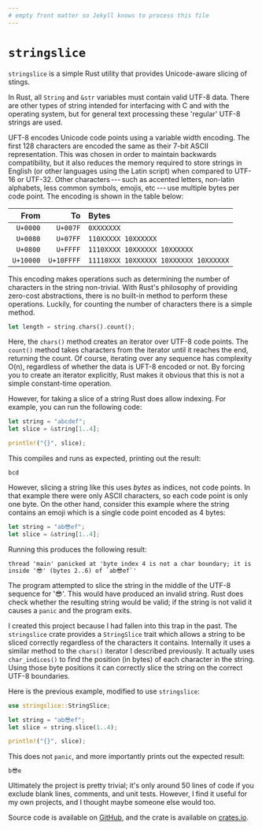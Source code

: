 ```yaml
---
# empty front matter so Jekyll knows to process this file
---
```


# `stringslice`

`stringslice` is a simple Rust utility that provides Unicode-aware slicing of stings.

In Rust, all `String` and `&str` variables must contain valid UTF-8 data.
There are other types of string intended for interfacing with C and with the operating system, but for general text processing these 'regular' UTF-8 strings are used.

UFT-8 encodes Unicode code points using a variable width encoding.
The first 128 characters are encoded the same as their 7-bit ASCII representation.
This was chosen in order to maintain backwards compatibility, but it also reduces the memory required to store strings in English (or other languages using the Latin script) when compared to UTF-16 or UTF-32.
Other characters&thinsp;---&thinsp;such as accented letters, non-latin alphabets, less common symbols, emojis, etc&thinsp;---&thinsp;use multiple bytes per code point.
The encoding is shown in the table below:

From      | To         | Bytes
---------:|-----------:|:-------------------------------------
`U+0000`  | `U+007F`   | `0XXXXXXX`
`U+0080`  | `U+07FF`   | `110XXXXX 10XXXXXX`
`U+0800`  | `U+FFFF`   | `1110XXXX 10XXXXXX 10XXXXXX`
`U+10000` | `U+10FFFF` | `11110XXX 10XXXXXX 10XXXXXX 10XXXXXX`

This encoding makes operations such as determining the number of characters in the string non-trivial.
With Rust's philosophy of providing zero-cost abstractions, there is no built-in method to perform these operations.
Luckily, for counting the number of characters there is a simple method.

```rust
let length = string.chars().count();
```

Here, the `chars()` method creates an iterator over UTF-8 code points.
The `count()` method takes characters from the iterator until it reaches the end, returning the count.
Of course, iterating over any sequence has complexity O(n), regardless of whether the data is UFT-8 encoded or not.
By forcing you to create an iterator explicitly, Rust makes it obvious that this is not a simple constant-time operation.

However, for taking a slice of a string Rust does allow indexing.
For example, you can run the following code:

```rust
let string = "abcdef";
let slice = &string[1..4];

println!("{}", slice);
```

This compiles and runs as expected, printing out the result:

```text
bcd
```

However, slicing a string like this uses *bytes* as indices, not code points.
In that example there were only ASCII characters, so each code point is only one byte.
On the other hand, consider this example where the string contains an emoji which is a single code point encoded as 4 bytes:

```rust
let string = "ab😎ef";
let slice = &string[1..4];
```

Running this produces the following result:

```text
thread 'main' panicked at 'byte index 4 is not a char boundary; it is inside '😎' (bytes 2..6) of `ab😎ef`'
```

The program attempted to slice the string in the middle of the UTF-8 sequence for '😎'.
This would have produced an invalid string.
Rust does check whether the resulting string would be valid; if the string is not valid it causes a `panic` and the program exits.

I created this project because I had fallen into this trap in the past.
The `stringslice` crate provides a `StringSlice` trait which allows a string to be sliced correctly regardless of the characters it contains.
Internally it uses a similar method to the `chars()` iterator I described previously.
It actually uses `char_indices()` to find the position (in bytes) of each character in the string.
Using those byte positions it can correctly slice the string on the correct UTF-8 boundaries.

Here is the previous example, modified to use `stringslice`:

```rust
use stringslice::StringSlice;

let string = "ab😎ef";
let slice = string.slice(1..4);

println!("{}", slice);
```

This does not `panic`, and more importantly prints out the expected result:

```text
b😎e
```

Ultimately the project is pretty trivial; it's only around 50 lines of code if you exclude blank lines, comments, and unit tests.
However, I find it useful for my own projects, and I thought maybe someone else would too.

Source code is available on [GitHub], and the crate is available on [crates.io].

[github]: https://github.com/staticintlucas/stringslice
[crates.io]: https://crates.io/crates/stringslice
